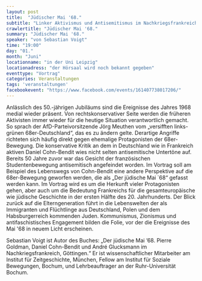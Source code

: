 ```yaml
---
layout: post
title:  "Jüdischer Mai '68."
subtitle: "Linker Aktivismus und Antisemitismus im Nachkriegsfrankreich"
crawlertitle: "Jüdischer Mai '68."
summary: "Jüdischer Mai '68."
speaker: "von Sebastian Voigt"
time: "19:00"
day: "01."
month: "Juni"
locationname: "in der Uni Leipzig"
locationadress: "der Hörsaal wird noch bekannt gegeben"
eventtype: "Vortrag"
categories: Veranstaltungen
tags: 'veranstaltungen'
facebookevent: "https://www.facebook.com/events/161407738017206/"
---
```


Anlässlich des 50.-jährigen Jubiläums sind die Ereignisse des Jahres 1968 medial wieder präsent. Von rechtskonservativer Seite werden die früheren Aktivisten immer wieder für die heutige Situation verantwortlich gemacht. So sprach der AfD-Parteivorsitzende Jörg Meuthen vom „versifften links-grünen 68er-Deutschland“, das es zu ändern gelte.
Derartige Angriffe richteten sich häufig direkt gegen ehemalige Protagonisten der 68er-Bewegung. Die konservative Kritik an dem in Deutschland wie in Frankreich aktiven Daniel Cohn-Bendit wies nicht selten antisemitische Untertöne auf. Bereits 50 Jahre zuvor war das Gesicht der französischen Studentenbewegung antisemitisch angefeindet worden.
Im Vortrag soll am Beispiel des Lebenswegs von Cohn-Bendit eine andere Perspektive auf die 68er-Bewegung geworfen werden, die als „Der jüdische Mai `68“ gefasst werden kann.
Im Vortrag wird es um die Herkunft vieler Protagonisten gehen, aber auch um die Bedeutung Frankreichs für die gesamteuropäische wie jüdische Geschichte in der ersten Hälfte des 20. Jahrhunderts. Der Blick zurück auf die Elterngeneration führt in die Lebenswelten der als Immigranten und Flüchtlinge aus Deutschland, Polen und dem Habsburgerreich kommenden Juden. Kommunismus, Zionismus und antifaschistisches Engagement bilden die Folie, vor der die Ereignisse des Mai '68 in neuem Licht erscheinen.
 
Sebastian Voigt ist Autor des Buches: „Der jüdische Mai ’68. Pierre Goldman, Daniel Cohn-Bendit und André Glucksmann im Nachkriegsfrankreich, Göttingen.“
Er ist wissenschaftlicher Mitarbeiter am Institut für Zeitgeschichte, München, Fellow am Institut für Soziale Bewegungen, Bochum, und Lehrbeauftrager an der Ruhr-Universität Bochum.
